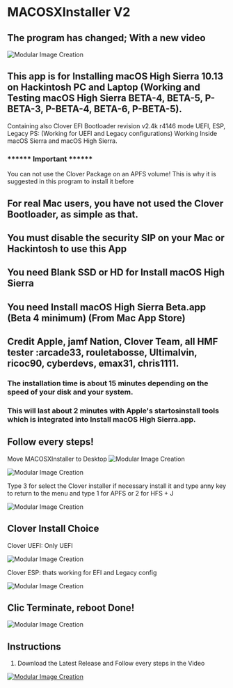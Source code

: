 # MACOSXInstaller V2
## The program has changed; With a new video
![Modular Image Creation](https://i11.servimg.com/u/f11/18/50/18/69/applet14.png)

## This app is for Installing macOS High Sierra 10.13 on Hackintosh PC and Laptop (Working and Testing macOS High Sierra BETA-4, BETA-5, P-BETA-3, P-BETA-4, BETA-6, P-BETA-5).
Containing also Clover EFI Bootloader revision v2.4k r4146 mode UEFI, ESP, Legacy 
PS: (Working for UEFI and Legacy configurations)
Working Inside macOS Sierra and macOS High Sierra.
### ****** Important ******
You can not use the Clover Package on an APFS volume! This is why it is suggested in this program to install it before

## For real Mac users, you have not used the Clover Bootloader, as simple as that.

## You must disable the security SIP on your Mac or Hackintosh to use this App

## You need Blank SSD or HD for Install macOS High Sierra

## You need Install macOS High Sierra Beta.app (Beta 4 minimum) (From Mac App Store)
 
## Credit Apple, jamf Nation, Clover Team, all HMF tester :arcade33, rouletabosse, Ultimalvin, ricoc90,  cyberdevs, emax31, chris1111.

### The installation time is about 15 minutes depending on the speed of your disk and your system.

### This will last about 2 minutes with Apple's startosinstall tools which is integrated into Install macOS High Sierra.app.

## Follow every steps!
Move MACOSXInstaller to Desktop
![Modular Image Creation](https://i11.servimg.com/u/f11/18/50/18/69/sans_t40.png)

![Modular Image Creation](https://i11.servimg.com/u/f11/18/50/18/69/captur82.png)

Type 3 for select the Clover installer if necessary install it and type anny key to return to the menu and type 1 for APFS or 2 for HFS + J

![Modular Image Creation](https://i11.servimg.com/u/f11/18/50/18/69/captur80.png)

## Clover Install Choice
Clover UEFI: Only UEFI

![Modular Image Creation](https://i11.servimg.com/u/f11/18/50/18/69/125.png)

Clover ESP: thats working for  EFI and Legacy config

![Modular Image Creation](https://i11.servimg.com/u/f11/18/50/18/69/211.png)

## Clic Terminate, reboot Done!
![Modular Image Creation](https://i11.servimg.com/u/f11/18/50/18/69/captur19.jpg)


## Instructions

1. Download the Latest Release and Follow every steps in the Video

[![Modular Image Creation](https://i11.servimg.com/u/f11/18/50/18/69/video_13.png)](https://www.youtube.com/watch?v=NtgAyZMpiBo&feature=youtu.be)

